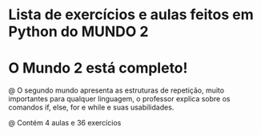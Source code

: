 # Lista de exercícios e aulas feitos em Python do MUNDO 2

# O Mundo 2 está completo!

@ O segundo mundo apresenta as estruturas de repetição, muito importantes para qualquer linguagem, o professor explica sobre os comandos if, else, for e while e suas usabilidades.

@ Contém 4 aulas e 36 exercícios
